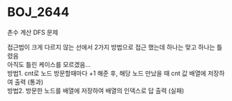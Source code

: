 # BOJ_2644
촌수 계산 DFS 문제

접근법이 크게 다르지 않는 선에서 2가지 방법으로 접근 했는데 하나는 맞고 하나는 틀렸음 <br/>
아직도 틀린 케이스를 모르겠음...<br/>
방법1. cnt로 노드 방문할때마다 +1 해준 후, 해당 노드 만났을 때 cnt 값 배열에 저장하여 출력 (통과) <br/>
방법2. 방문한 노드를 배열에 저장하여 배열의 인덱스로 답 출력 (실패)
